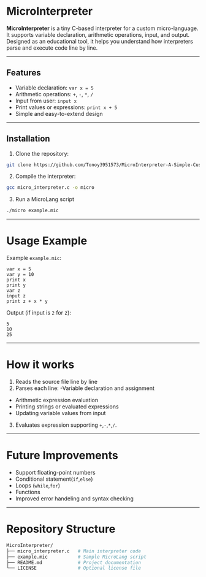 # MicroInterpreter

**MicroInterpreter** is a tiny C-based interpreter for a custom micro-language. It supports variable declaration, arithmetic operations, input, and output. Designed as an educational tool, it helps you understand how interpreters parse and execute code line by line.

---

## Features
- Variable declaration: `var x = 5`
- Arithmetic operations: `+`, `-`, `*`, `/`
- Input from user: `input x`
- Print values or expressions: `print x + 5`
- Simple and easy-to-extend design

---

## Installation
1. Clone the repository:
```bash
git clone https://github.com/Tonoy3951573/MicroInterpreter-A-Simple-Custom-Programming-Language-Interpreter.git
```
2. Compile the interpreter:
```bash
gcc micro_interpreter.c -o micro
```
3. Run a MicroLang script
```bash
./micro example.mic
```
---
# Usage Example 
 Example `example.mic`:
 ```mic
var x = 5
var y = 10
print x
print y
var z
input z
print z + x * y
```
Output (if input is `2` for z):
```
5
10
25
```
---
# How it works
1. Reads the source file line by line
2. Parses each line:
  -Variable declaration and assignment
  - Arithmetic expression evaluation
  - Printing strings or evaluated expressions
  - Updating variable values from input
3. Evaluates expression supporting `+`,`-`,`*`,`/`.
---
# Future Improvements
  - Support floating-point numbers
  - Conditional statement(`if`,`else`)
  - Loops (`while`,`for`)
  - Functions
  - Improved error handeling and syntax checking
---
# Repository Structure
```bash
MicroInterpreter/
├── micro_interpreter.c   # Main interpreter code
├── example.mic           # Sample MicroLang script
├── README.md             # Project documentation
└── LICENSE               # Optional license file
```


